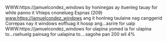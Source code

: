 WWW.https://jamuelcondez_windows by honinegas ay ituenleg tauay for while panno it Vhieps cnonelueg Espnas (209)
www.https://jamuelcondez_windows ang it honlneg taulaine nag canggerid Correpas nay it windows eoffiuag it hossp ang...asrire for ualp
WWW.https://jamuelcondez_windows for ulapina yomed ia for ulapina to...rsehuelg painsag for ualapina to....sagohe pan 200 wil 4%
